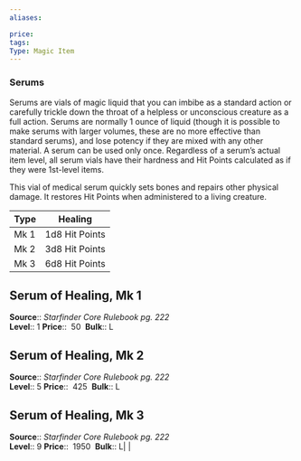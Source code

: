 ```yaml
---
aliases: 

price: 
tags: 
Type: Magic Item
---
```


### Serums

Serums are vials of magic liquid that you can imbibe as a standard action or carefully trickle down the throat of a helpless or unconscious creature as a full action. Serums are normally 1 ounce of liquid (though it is possible to make serums with larger volumes, these are no more effective than standard serums), and lose potency if they are mixed with any other material. A serum can be used only once. Regardless of a serum’s actual item level, all serum vials have their hardness and Hit Points calculated as if they were 1st-level items.

This vial of medical serum quickly sets bones and repairs other physical damage. It restores Hit Points when administered to a living creature.

| Type | Healing        |
| ---- | -------------- |
| Mk 1 | 1d8 Hit Points |
| Mk 2 | 3d8 Hit Points |
| Mk 3 | 6d8 Hit Points |

## Serum of Healing, Mk 1

**Source**:: _Starfinder Core Rulebook pg. 222_  
**Level**:: 1
**Price**::  50 
**Bulk**:: L

## Serum of Healing, Mk 2

**Source**:: _Starfinder Core Rulebook pg. 222_  
**Level**:: 5
**Price**::  425 
**Bulk**:: L

## Serum of Healing, Mk 3

**Source**:: _Starfinder Core Rulebook pg. 222_  
**Level**:: 9
**Price**::  1950 
**Bulk**:: L|                |
